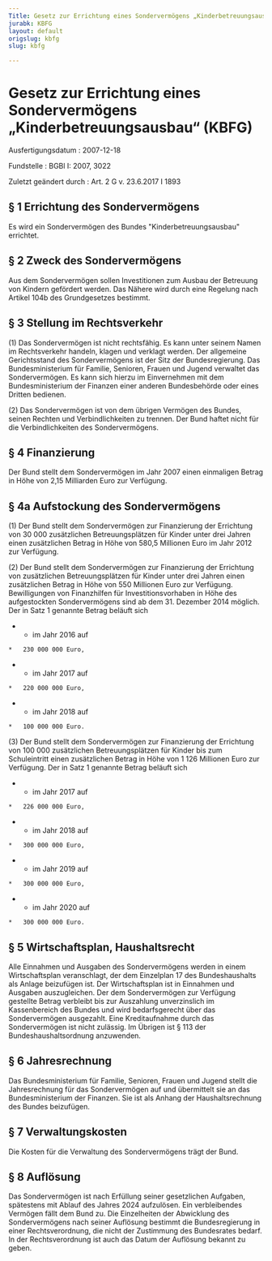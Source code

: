 ```yaml
---
Title: Gesetz zur Errichtung eines Sondervermögens „Kinderbetreuungsausbau“
jurabk: KBFG
layout: default
origslug: kbfg
slug: kbfg

---
```


# Gesetz zur Errichtung eines Sondervermögens „Kinderbetreuungsausbau“ (KBFG)

Ausfertigungsdatum
:   2007-12-18

Fundstelle
:   BGBl I: 2007, 3022

Zuletzt geändert durch
:   Art. 2 G v. 23.6.2017 I 1893


## § 1 Errichtung des Sondervermögens

Es wird ein Sondervermögen des Bundes "Kinderbetreuungsausbau"
errichtet.


## § 2 Zweck des Sondervermögens

Aus dem Sondervermögen sollen Investitionen zum Ausbau der Betreuung
von Kindern gefördert werden. Das Nähere wird durch eine Regelung nach
Artikel 104b des Grundgesetzes bestimmt.


## § 3 Stellung im Rechtsverkehr

(1) Das Sondervermögen ist nicht rechtsfähig. Es kann unter seinem
Namen im Rechtsverkehr handeln, klagen und verklagt werden. Der
allgemeine Gerichtsstand des Sondervermögens ist der Sitz der
Bundesregierung. Das Bundesministerium für Familie, Senioren, Frauen
und Jugend verwaltet das Sondervermögen. Es kann sich hierzu im
Einvernehmen mit dem Bundesministerium der Finanzen einer anderen
Bundesbehörde oder eines Dritten bedienen.

(2) Das Sondervermögen ist von dem übrigen Vermögen des Bundes, seinen
Rechten und Verbindlichkeiten zu trennen. Der Bund haftet nicht für
die Verbindlichkeiten des Sondervermögens.


## § 4 Finanzierung

Der Bund stellt dem Sondervermögen im Jahr 2007 einen einmaligen
Betrag in Höhe von 2,15 Milliarden Euro zur Verfügung.


## § 4a Aufstockung des Sondervermögens

(1) Der Bund stellt dem Sondervermögen zur Finanzierung der Errichtung
von 30 000 zusätzlichen Betreuungsplätzen für Kinder unter drei Jahren
einen zusätzlichen Betrag in Höhe von 580,5 Millionen Euro im Jahr
2012 zur Verfügung.

(2) Der Bund stellt dem Sondervermögen zur Finanzierung der Errichtung
von zusätzlichen Betreuungsplätzen für Kinder unter drei Jahren einen
zusätzlichen Betrag in Höhe von 550 Millionen Euro zur Verfügung.
Bewilligungen von Finanzhilfen für Investitionsvorhaben in Höhe des
aufgestockten Sondervermögens sind ab dem 31. Dezember 2014 möglich.
Der in Satz 1 genannte Betrag beläuft sich

*    *   im Jahr 2016 auf

    *   230 000 000 Euro,


*    *   im Jahr 2017 auf

    *   220 000 000 Euro,


*    *   im Jahr 2018 auf

    *   100 000 000 Euro.




(3) Der Bund stellt dem Sondervermögen zur Finanzierung der Errichtung
von 100 000 zusätzlichen Betreuungsplätzen für Kinder bis zum
Schuleintritt einen zusätzlichen Betrag in Höhe von 1 126 Millionen
Euro zur Verfügung. Der in Satz 1 genannte Betrag beläuft sich

*    *   im Jahr 2017 auf

    *   226 000 000 Euro,


*    *   im Jahr 2018 auf

    *   300 000 000 Euro,


*    *   im Jahr 2019 auf

    *   300 000 000 Euro,


*    *   im Jahr 2020 auf

    *   300 000 000 Euro.





## § 5 Wirtschaftsplan, Haushaltsrecht

Alle Einnahmen und Ausgaben des Sondervermögens werden in einem
Wirtschaftsplan veranschlagt, der dem Einzelplan 17 des
Bundeshaushalts als Anlage beizufügen ist. Der Wirtschaftsplan ist in
Einnahmen und Ausgaben auszugleichen. Der dem Sondervermögen zur
Verfügung gestellte Betrag verbleibt bis zur Auszahlung unverzinslich
im Kassenbereich des Bundes und wird bedarfsgerecht über das
Sondervermögen ausgezahlt. Eine Kreditaufnahme durch das
Sondervermögen ist nicht zulässig. Im Übrigen ist § 113 der
Bundeshaushaltsordnung anzuwenden.


## § 6 Jahresrechnung

Das Bundesministerium für Familie, Senioren, Frauen und Jugend stellt
die Jahresrechnung für das Sondervermögen auf und übermittelt sie an
das Bundesministerium der Finanzen. Sie ist als Anhang der
Haushaltsrechnung des Bundes beizufügen.


## § 7 Verwaltungskosten

Die Kosten für die Verwaltung des Sondervermögens trägt der Bund.


## § 8 Auflösung

Das Sondervermögen ist nach Erfüllung seiner gesetzlichen Aufgaben,
spätestens mit Ablauf des Jahres 2024 aufzulösen. Ein verbleibendes
Vermögen fällt dem Bund zu. Die Einzelheiten der Abwicklung des
Sondervermögens nach seiner Auflösung bestimmt die Bundesregierung in
einer Rechtsverordnung, die nicht der Zustimmung des Bundesrates
bedarf. In der Rechtsverordnung ist auch das Datum der Auflösung
bekannt zu geben.

